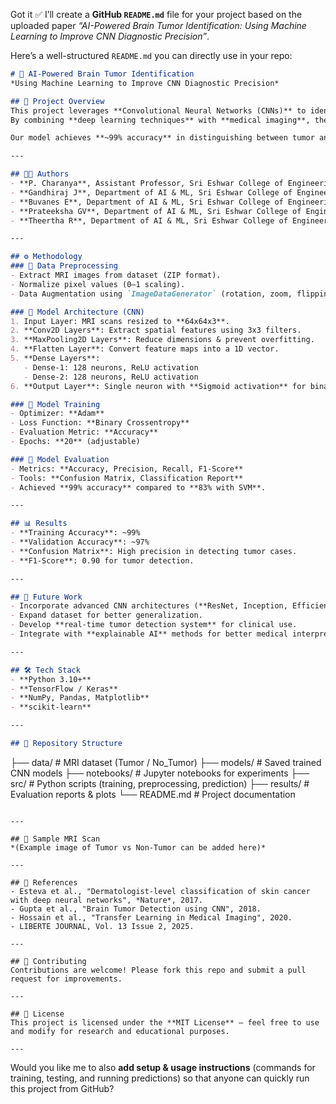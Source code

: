 Got it ✅ I’ll create a **GitHub `README.md`** file for your project based on the uploaded paper *“AI-Powered Brain Tumor Identification: Using Machine Learning to Improve CNN Diagnostic Precision”*.

Here’s a well-structured `README.md` you can directly use in your repo:

```markdown
# 🧠 AI-Powered Brain Tumor Identification  
*Using Machine Learning to Improve CNN Diagnostic Precision*  

## 📌 Project Overview  
This project leverages **Convolutional Neural Networks (CNNs)** to identify brain tumors from MRI scans with high accuracy.  
By combining **deep learning techniques** with **medical imaging**, the system provides an automated diagnostic tool that assists healthcare professionals in early detection and classification of brain tumors.  

Our model achieves **~99% accuracy** in distinguishing between tumor and non-tumor brain MRI scans, outperforming traditional machine learning classifiers like SVM.  

---

## 👨‍💻 Authors  
- **P. Charanya**, Assistant Professor, Sri Eshwar College of Engineering  
- **Gandhiraj J**, Department of AI & ML, Sri Eshwar College of Engineering  
- **Buvanes E**, Department of AI & ML, Sri Eshwar College of Engineering  
- **Prateeksha GV**, Department of AI & ML, Sri Eshwar College of Engineering  
- **Theertha R**, Department of AI & ML, Sri Eshwar College of Engineering  

---

## ⚙️ Methodology  
### 🔹 Data Preprocessing  
- Extract MRI images from dataset (ZIP format).  
- Normalize pixel values (0–1 scaling).  
- Data Augmentation using `ImageDataGenerator` (rotation, zoom, flipping).  

### 🔹 Model Architecture (CNN)  
1. Input Layer: MRI scans resized to **64x64x3**.  
2. **Conv2D Layers**: Extract spatial features using 3x3 filters.  
3. **MaxPooling2D Layers**: Reduce dimensions & prevent overfitting.  
4. **Flatten Layer**: Convert feature maps into a 1D vector.  
5. **Dense Layers**:  
   - Dense-1: 128 neurons, ReLU activation  
   - Dense-2: 128 neurons, ReLU activation  
6. **Output Layer**: Single neuron with **Sigmoid activation** for binary classification.  

### 🔹 Model Training  
- Optimizer: **Adam**  
- Loss Function: **Binary Crossentropy**  
- Evaluation Metric: **Accuracy**  
- Epochs: **20** (adjustable)  

### 🔹 Model Evaluation  
- Metrics: **Accuracy, Precision, Recall, F1-Score**  
- Tools: **Confusion Matrix, Classification Report**  
- Achieved **99% accuracy** compared to **83% with SVM**.  

---

## 📊 Results  
- **Training Accuracy**: ~99%  
- **Validation Accuracy**: ~97%  
- **Confusion Matrix**: High precision in detecting tumor cases.  
- **F1-Score**: 0.90 for tumor detection.  

---

## 🚀 Future Work  
- Incorporate advanced CNN architectures (**ResNet, Inception, EfficientNet**).  
- Expand dataset for better generalization.  
- Develop **real-time tumor detection system** for clinical use.  
- Integrate with **explainable AI** methods for better medical interpretation.  

---

## 🛠️ Tech Stack  
- **Python 3.10+**  
- **TensorFlow / Keras**  
- **NumPy, Pandas, Matplotlib**  
- **scikit-learn**  

---

## 📂 Repository Structure  
```

├── data/                 # MRI dataset (Tumor / No\_Tumor)
├── models/               # Saved trained CNN models
├── notebooks/            # Jupyter notebooks for experiments
├── src/                  # Python scripts (training, preprocessing, prediction)
├── results/              # Evaluation reports & plots
└── README.md             # Project documentation

```

---

## 📸 Sample MRI Scan  
*(Example image of Tumor vs Non-Tumor can be added here)*  

---

## 📜 References  
- Esteva et al., "Dermatologist-level classification of skin cancer with deep neural networks", *Nature*, 2017.  
- Gupta et al., "Brain Tumor Detection using CNN", 2018.  
- Hossain et al., "Transfer Learning in Medical Imaging", 2020.  
- LIBERTE JOURNAL, Vol. 13 Issue 2, 2025.  

---

## 🤝 Contributing  
Contributions are welcome! Please fork this repo and submit a pull request for improvements.  

---

## 📄 License  
This project is licensed under the **MIT License** – feel free to use and modify for research and educational purposes.  

---
```

Would you like me to also **add setup & usage instructions** (commands for training, testing, and running predictions) so that anyone can quickly run this project from GitHub?

